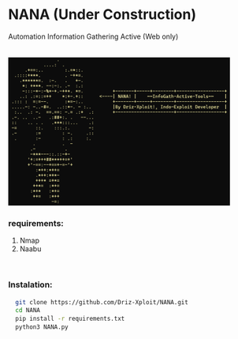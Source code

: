 # NANA (Under Construction)
Automation Information Gathering Active (Web only)
<br><br><br>
<img src='banner.png' width='450' height='300'>
<br>

### requirements:
1. Nmap
2. Naabu

<br>

### Instalation:

```bash
  git clone https://github.com/Driz-Xploit/NANA.git
  cd NANA
  pip install -r requirements.txt
  python3 NANA.py
